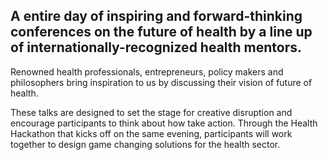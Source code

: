## A entire day of inspiring and forward-thinking conferences on the future of health by a line up of internationally-recognized health mentors.

Renowned health professionals, entrepreneurs, policy makers and philosophers bring inspiration to us by discussing their vision of future of health.

These talks are designed to set the stage for creative disruption and encourage participants to think about how take action. Through the Health Hackathon that kicks off on the same evening, participants will work together to design game changing solutions for the health sector.

